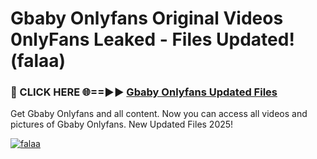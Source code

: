 # Gbaby Onlyfans Original Videos 0nlyFans Leaked - Files Updated! (falaa)

<h3>🔴 CLICK HERE 🌐==►► <a href="https://tinyurl.com/2m67pmp6" rel="nofollow">Gbaby Onlyfans Updated Files</a></h3>

Get Gbaby Onlyfans and all content. Now you can access all videos and pictures of Gbaby Onlyfans. New Updated Files 2025!

[![falaa](https://i.imgur.com/H4QAA4z.gif)](https://tinyurl.com/2m67pmp6)